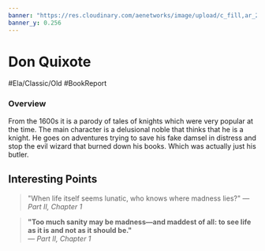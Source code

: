 ```yaml
---
banner: "https://res.cloudinary.com/aenetworks/image/upload/c_fill,ar_2,w_3840,h_1920,g_auto/dpr_auto/f_auto/q_auto:eco/v1/don-quixote-gettyimages-935476652?_a=BAVAZGDX0"
banner_y: 0.256
---
```


# Don Quixote
#Ela/Classic/Old #BookReport 

### Overview

From the 1600s it is a parody of tales of knights which were very popular at the time. The main character is a delusional noble that thinks that he is a knight. He goes on adventures trying to save his fake damsel in distress and stop the evil wizard that burned down his books. Which was actually just his butler. 

## Interesting Points 

> "When life itself seems lunatic, who knows where madness lies?"
> — _Part II, Chapter 1_

> **"Too much sanity may be madness—and maddest of all: to see life as it is and not as it should be."**  
— _Part II, Chapter 1_

